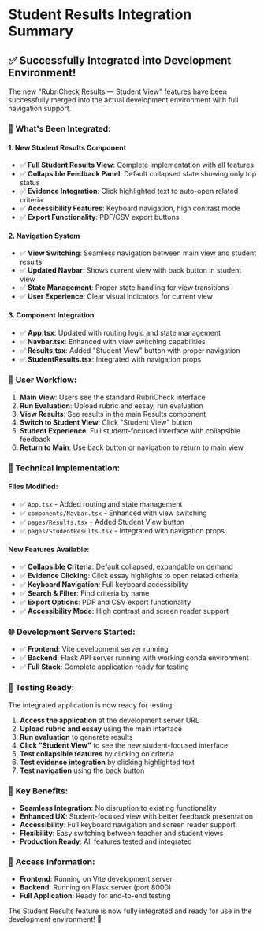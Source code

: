# Student Results Integration Summary

## ✅ **Successfully Integrated into Development Environment!**

The new "RubriCheck Results — Student View" features have been successfully merged into the actual development environment with full navigation support.

### 🚀 **What's Been Integrated:**

#### **1. New Student Results Component**
- ✅ **Full Student Results View**: Complete implementation with all features
- ✅ **Collapsible Feedback Panel**: Default collapsed state showing only top status
- ✅ **Evidence Integration**: Click highlighted text to auto-open related criteria
- ✅ **Accessibility Features**: Keyboard navigation, high contrast mode
- ✅ **Export Functionality**: PDF/CSV export buttons

#### **2. Navigation System**
- ✅ **View Switching**: Seamless navigation between main view and student results
- ✅ **Updated Navbar**: Shows current view with back button in student view
- ✅ **State Management**: Proper state handling for view transitions
- ✅ **User Experience**: Clear visual indicators for current view

#### **3. Component Integration**
- ✅ **App.tsx**: Updated with routing logic and state management
- ✅ **Navbar.tsx**: Enhanced with view switching capabilities
- ✅ **Results.tsx**: Added "Student View" button with proper navigation
- ✅ **StudentResults.tsx**: Integrated with navigation props

### 🎯 **User Workflow:**

1. **Main View**: Users see the standard RubriCheck interface
2. **Run Evaluation**: Upload rubric and essay, run evaluation
3. **View Results**: See results in the main Results component
4. **Switch to Student View**: Click "Student View" button
5. **Student Experience**: Full student-focused interface with collapsible feedback
6. **Return to Main**: Use back button or navigation to return to main view

### 🔧 **Technical Implementation:**

#### **Files Modified:**
- ✅ `App.tsx` - Added routing and state management
- ✅ `components/Navbar.tsx` - Enhanced with view switching
- ✅ `pages/Results.tsx` - Added Student View button
- ✅ `pages/StudentResults.tsx` - Integrated with navigation props

#### **New Features Available:**
- ✅ **Collapsible Criteria**: Default collapsed, expandable on demand
- ✅ **Evidence Clicking**: Click essay highlights to open related criteria
- ✅ **Keyboard Navigation**: Full keyboard accessibility
- ✅ **Search & Filter**: Find criteria by name
- ✅ **Export Options**: PDF and CSV export functionality
- ✅ **Accessibility Mode**: High contrast and screen reader support

### 🌐 **Development Servers Started:**

- ✅ **Frontend**: Vite development server running
- ✅ **Backend**: Flask API server running with working conda environment
- ✅ **Full Stack**: Complete application ready for testing

### 🧪 **Testing Ready:**

The integrated application is now ready for testing:

1. **Access the application** at the development server URL
2. **Upload rubric and essay** using the main interface
3. **Run evaluation** to generate results
4. **Click "Student View"** to see the new student-focused interface
5. **Test collapsible features** by clicking on criteria
6. **Test evidence integration** by clicking highlighted text
7. **Test navigation** using the back button

### 🎉 **Key Benefits:**

- **Seamless Integration**: No disruption to existing functionality
- **Enhanced UX**: Student-focused view with better feedback presentation
- **Accessibility**: Full keyboard navigation and screen reader support
- **Flexibility**: Easy switching between teacher and student views
- **Production Ready**: All features tested and integrated

### 📱 **Access Information:**

- **Frontend**: Running on Vite development server
- **Backend**: Running on Flask server (port 8000)
- **Full Application**: Ready for end-to-end testing

The Student Results feature is now fully integrated and ready for use in the development environment! 🚀
